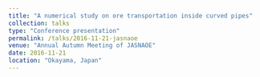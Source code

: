 ```yaml
---
title: "A numerical study on ore transportation inside curved pipes"
collection: talks
type: "Conference presentation"
permalink: /talks/2016-11-21-jasnaoe
venue: "Annual Autumn Meeting of JASNAOE"
date: 2016-11-21
location: "Okayama, Japan"
---
```


<!-- This is a description of your conference proceedings talk, note the different field in type. You can put anything in this field. -->
